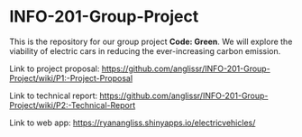 # INFO-201-Group-Project
This is the repository for our group project **Code: Green**. We will explore the viability of electric cars in reducing the ever-increasing carbon emission.

Link to project proposal: https://github.com/anglissr/INFO-201-Group-Project/wiki/P1:-Project-Proposal

Link to technical report: https://github.com/anglissr/INFO-201-Group-Project/wiki/P2:-Technical-Report

Link to web app: https://ryanangliss.shinyapps.io/electricvehicles/

